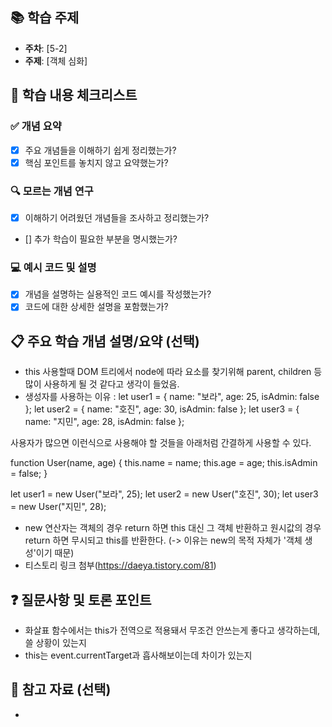 ## 📚 학습 주제
- **주차**: [5-2]
- **주제**: [객체 심화]

## 📝 학습 내용 체크리스트

### ✅ 개념 요약
- [X] 주요 개념들을 이해하기 쉽게 정리했는가?
- [X] 핵심 포인트를 놓치지 않고 요약했는가?

### 🔍 모르는 개념 연구
- [x] 이해하기 어려웠던 개념들을 조사하고 정리했는가?
- [] 추가 학습이 필요한 부분을 명시했는가?

### 💻 예시 코드 및 설명
- [x] 개념을 설명하는 실용적인 코드 예시를 작성했는가?
- [x] 코드에 대한 상세한 설명을 포함했는가?

## 📋 주요 학습 개념 설명/요약 (선택)
- this 사용할때 DOM 트리에서 node에 따라 요소를 찾기위해 parent, children 등 많이 사용하게 될 것 같다고 생각이 들었음.
- 생성자를 사용하는 이유 : 
let user1 = { name: "보라", age: 25, isAdmin: false };
let user2 = { name: "호진", age: 30, isAdmin: false };
let user3 = { name: "지민", age: 28, isAdmin: false };

사용자가 많으면 이런식으로 사용해야 할 것들을 아래처럼 간결하게 사용할 수 있다.

function User(name, age) {
  this.name = name;
  this.age = age;
  this.isAdmin = false;
}

let user1 = new User("보라", 25);
let user2 = new User("호진", 30);
let user3 = new User("지민", 28);

- new 연산자는
  객체의 경우 return 하면 this 대신 그 객체 반환하고
  원시값의 경우 return 하면 무시되고 this를 반환한다.
  (-> 이유는 new의 목적 자체가 '객체 생성'이기 때문)
- 티스토리 링크 첨부(https://daeya.tistory.com/81)


## ❓ 질문사항 및 토론 포인트
- 화살표 함수에서는 this가 전역으로 적용돼서 무조건 안쓰는게 좋다고 생각하는데, 쓸 상황이 있는지
- this는 event.currentTarget과 흡사해보이는데 차이가 있는지 

## 📖 참고 자료 (선택)
- 
